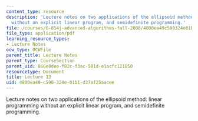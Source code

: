 ```yaml
---
content_type: resource
description: 'Lecture notes on two applications of the ellipsoid method: linear programming
  without an explicit linear program, and semidefinite programming.'
file: /courses/6-854j-advanced-algorithms-fall-2008/4800ea49c590324e01b1d37af25aacee_lec13.pdf
file_type: application/pdf
learning_resource_types:
- Lecture Notes
ocw_type: OCWFile
parent_title: Lecture Notes
parent_type: CourseSection
parent_uid: 866e0dee-f82c-f3ac-581d-e1acfc121850
resourcetype: Document
title: Lecture 13
uid: 4800ea49-c590-324e-01b1-d37af25aacee
---
```

Lecture notes on two applications of the ellipsoid method: linear programming without an explicit linear program, and semidefinite programming.

